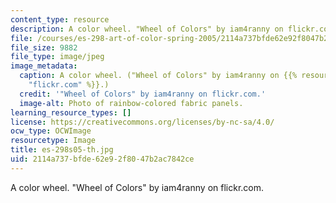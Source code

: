 ```yaml
---
content_type: resource
description: A color wheel. "Wheel of Colors" by iam4ranny on flickr.com.
file: /courses/es-298-art-of-color-spring-2005/2114a737bfde62e92f8047b2ac7842ce_es-298s05-th.jpg
file_size: 9882
file_type: image/jpeg
image_metadata:
  caption: A color wheel. ("Wheel of Colors" by iam4ranny on {{% resource_link "28a75c2d-c479-4f01-b41d-b21a7cb7bbcd"
    "flickr.com" %}}.)
  credit: '"Wheel of Colors" by iam4ranny on flickr.com.'
  image-alt: Photo of rainbow-colored fabric panels.
learning_resource_types: []
license: https://creativecommons.org/licenses/by-nc-sa/4.0/
ocw_type: OCWImage
resourcetype: Image
title: es-298s05-th.jpg
uid: 2114a737-bfde-62e9-2f80-47b2ac7842ce
---
```

A color wheel. "Wheel of Colors" by iam4ranny on flickr.com.